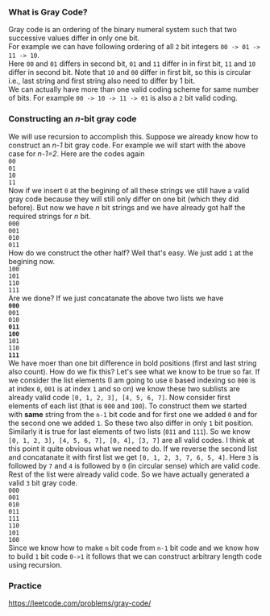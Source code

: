 ### What is Gray Code?
Gray code is an ordering of the binary numeral system such that two successive values differ in only one bit.  
For example we can have following ordering of all `2` bit integers `00 -> 01 -> 11 -> 10`.    
Here `00` and `01` differs in second bit, `01` and `11` differ in in first bit, `11` and `10` differ in second bit. Note that `10` and `00` differ in first bit, so this is circular i.e., last string and first string also need to differ by 1 bit.  
We can actually have more than one valid coding scheme for same number of bits. For example `00 -> 10 -> 11 -> 01` is also a `2` bit valid coding.

### Constructing an *n*-bit gray code 
We will use recursion to accomplish this. Suppose we already know how to construct an *n-1* bit gray code. For example we will start with the above case for *n-1=2*. Here are the codes again  
`00`  
`01`  
`10`  
`11`  
Now if we insert `0` at the begining of all these strings we still have a valid gray code because they will still only differ on one bit (which they did before). But now we have *n* bit strings and we have already got half the required strings for *n* bit.  
`000`  
`001`  
`010`  
`011`  
How do we construct the other half? Well that's easy. We just add `1` at the begining now.  
`100`  
`101`  
`110`  
`111`  
Are we done? If we just concatanate the above two lists we have  
**`000`**  
`001`  
`010`  
**`011`**  
**`100`**   
`101`  
`110`  
**`111`**  
We have moer than one bit difference in bold positions (first and last string also count). How do we fix this? Let's see what we know to be true so far. If we consider the list elements (I am going to use `0` based indexing so `000` is at index `0`, `001` is at index `1` and so on) we know these two sublists are already valid code `[0, 1, 2, 3], [4, 5, 6, 7]`. Now consider first elements of each list (that is `000` and `100`). To construct them we started with **same** string from the `n-1` bit code and for first one we added `0` and for the second one we added `1`. So these two also differ in only `1` bit position. Similarly it is true for last elements of two lists (`011` and `111`). So we know `[0, 1, 2, 3], [4, 5, 6, 7], [0, 4], [3, 7]` are all valid codes. I think at this point it quite obvious what we need to do. If we reverse the second list and concatanate it with first list we get `[0, 1, 2, 3, 7, 6, 5, 4]`. Here `3` is followed by `7` and `4` is followed by `0` (in circular sense) which are valid code. Rest of the list were already valid code. So we have actually generated a valid `3` bit gray code.  
`000`  
`001`  
`010`  
`011`  
`111`  
`110`  
`101`  
`100`   
Since we know how to make `n` bit code from `n-1` bit code and we know how to build `1` bit code `0->1` it follows that we can construct arbitrary length code using recursion.

### Practice
https://leetcode.com/problems/gray-code/
